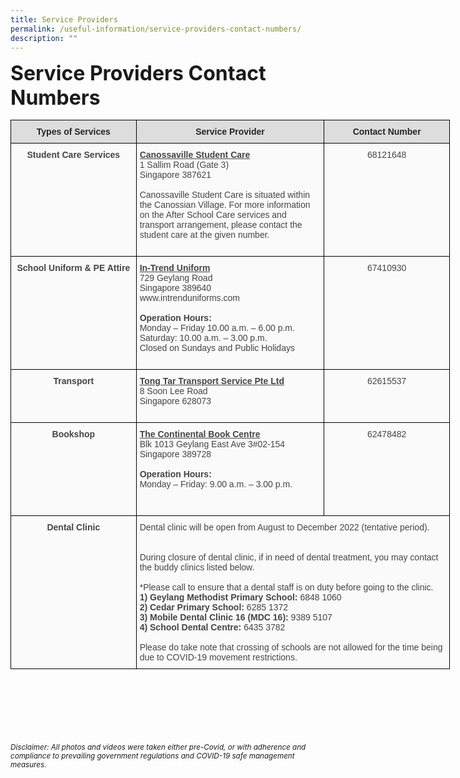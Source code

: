 ```yaml
---
title: Service Providers
permalink: /useful-information/service-providers-contact-numbers/
description: ""
---
```


**<font size="6">Service Providers Contact Numbers</font>**

<table style="border-collapse:collapse;border-spacing:0;table-layout: fixed; width: 703px" class="tg"><colgroup><col style="width: 201px"><col style="width: 301px"><col style="width: 201px"></colgroup><thead><tr><th style="background-color:#DDD;border-color:black;border-style:solid;border-width:1px;color:#252525;font-family:Arial, sans-serif;font-size:14px;font-weight:bold;overflow:hidden;padding:10px 5px;text-align:center;vertical-align:top;word-break:normal"><span style="font-weight:bold;color:#252525">Types of Services</span></th><th style="background-color:#DDD;border-color:black;border-style:solid;border-width:1px;color:#252525;font-family:Arial, sans-serif;font-size:14px;font-weight:bold;overflow:hidden;padding:10px 5px;text-align:center;vertical-align:top;word-break:normal"><span style="font-weight:bold;color:#252525">Service Provider</span></th><th style="background-color:#DDD;border-color:black;border-style:solid;border-width:1px;color:#252525;font-family:Arial, sans-serif;font-size:14px;font-weight:bold;overflow:hidden;padding:10px 5px;text-align:center;vertical-align:top;word-break:normal"><span style="font-weight:bold;color:#252525">Contact Number</span></th></tr></thead><tbody><tr><td style="background-color:#FAFAFA;border-color:black;border-style:solid;border-width:1px;color:#454545;font-family:Arial, sans-serif;font-size:14px;font-weight:bold;overflow:hidden;padding:10px 5px;text-align:center;vertical-align:top;word-break:normal"> Student Care Services<br><br><br><br><br><br><br><br><br><br></td><td style="background-color:#FAFAFA;border-color:black;border-style:solid;border-width:1px;color:#454545;font-family:Arial, sans-serif;font-size:14px;overflow:hidden;padding:10px 5px;text-align:left;vertical-align:top;word-break:normal"><span style="font-weight:bold;text-decoration:underline">Canossaville Student Care</span>  <br><span style="color:#454545">1 Sallim Road (Gate 3)</span><br><span style="color:#454545">Singapore 387621</span><br><br><span style="color:#454545">Canossaville Student Care is situated within the Canossian Village. For more information on the After School Care services and transport arrangement, please contact the student care at the given number.</span><br></td><td style="background-color:#FAFAFA;border-color:black;border-style:solid;border-width:1px;color:#454545;font-family:Arial, sans-serif;font-size:14px;overflow:hidden;padding:10px 5px;text-align:center;vertical-align:middle;word-break:normal"><span style="color:#454545;background-color:#FAFAFA"> 68121648</span><br><br><br><br><br><br><br><br><br><br></td></tr><tr><td style="background-color:#FAFAFA;border-color:black;border-style:solid;border-width:1px;color:#454545;font-family:Arial, sans-serif;font-size:14px;font-weight:bold;overflow:hidden;padding:10px 5px;text-align:center;vertical-align:top;word-break:normal">School Uniform &amp; PE Attire<br><br><br><br><br><br><br><br><br><br></td><td style="background-color:#FAFAFA;border-color:black;border-style:solid;border-width:1px;color:#454545;font-family:Arial, sans-serif;font-size:14px;overflow:hidden;padding:10px 5px;text-align:left;vertical-align:top;word-break:normal"><span style="font-weight:bold;text-decoration:underline">In-Trend Uniform</span><br><span style="color:#454545">729 Geylang Road</span><br><span style="color:#454545">Singapore 389640</span><br>www.intrenduniforms.com<br><br><span style="font-weight:bold">Operation Hours:</span><br><span style="color:#454545">Monday – Friday 10.00 a.m. – 6.00 p.m.</span><br><span style="color:#454545">Saturday: 10.00 a.m. – 3.00 p.m.</span><br><span style="color:#454545">Closed on Sundays and Public Holidays</span><br></td><td style="background-color:#FAFAFA;border-color:black;border-style:solid;border-width:1px;color:#454545;font-family:Arial, sans-serif;font-size:14px;overflow:hidden;padding:10px 5px;text-align:center;vertical-align:middle;word-break:normal"><span style="color:#454545;background-color:#FAFAFA">67410930</span><br><br><br><br><br><br><br><br><br><br></td></tr><tr><td style="background-color:#FAFAFA;border-color:black;border-style:solid;border-width:1px;color:#454545;font-family:Arial, sans-serif;font-size:14px;font-weight:bold;overflow:hidden;padding:10px 5px;text-align:center;vertical-align:top;word-break:normal">Transport<br><br><br><br></td><td style="background-color:#FAFAFA;border-color:black;border-style:solid;border-width:1px;color:#454545;font-family:Arial, sans-serif;font-size:14px;overflow:hidden;padding:10px 5px;text-align:left;vertical-align:top;word-break:normal"><span style="font-weight:bold;text-decoration:underline">Tong Tar Transport Service Pte Ltd</span><br><span style="color:#454545">8 Soon Lee Road</span><br><span style="color:#454545">Singapore 628073</span><br></td><td style="background-color:#FAFAFA;border-color:black;border-style:solid;border-width:1px;color:#454545;font-family:Arial, sans-serif;font-size:14px;overflow:hidden;padding:10px 5px;text-align:center;vertical-align:middle;word-break:normal"><span style="color:#454545;background-color:#FAFAFA">62615537</span><br><br><br><br></td></tr><tr><td style="background-color:#FAFAFA;border-color:black;border-style:solid;border-width:1px;color:#454545;font-family:Arial, sans-serif;font-size:14px;font-weight:bold;overflow:hidden;padding:10px 5px;text-align:center;vertical-align:top;word-break:normal">Bookshop<span style="color:#454545;background-color:#FAFAFA"> </span><br><br><br><br><br><br><br><br></td><td style="background-color:#FAFAFA;border-color:black;border-style:solid;border-width:1px;color:#454545;font-family:Arial, sans-serif;font-size:14px;overflow:hidden;padding:10px 5px;text-align:left;vertical-align:top;word-break:normal"><span style="font-weight:bold;text-decoration:underline">The Continental Book Centre</span><br>Blk 1013 Geylang East Ave 3#02-154<br>Singapore 389728<br><br><span style="font-weight:bold">Operation Hours:</span><br>Monday – Friday: 9.00 a.m. – 3.00 p.m. <br></td><td style="background-color:#FAFAFA;border-color:black;border-style:solid;border-width:1px;color:#454545;font-family:Arial, sans-serif;font-size:14px;overflow:hidden;padding:10px 5px;text-align:center;vertical-align:middle;word-break:normal"><span style="color:#454545;background-color:#FAFAFA">62478482 </span><br><br><br><br><br><br><br><br></td></tr><tr><td style="background-color:#FAFAFA;border-color:black;border-style:solid;border-width:1px;color:#454545;font-family:Arial, sans-serif;font-size:14px;font-weight:bold;overflow:hidden;padding:10px 5px;text-align:center;vertical-align:top;word-break:normal"> Dental Clinic<br><br><br><br><br><br><br><br><br><br><br><br></td><td style="background-color:#FAFAFA;border-color:black;border-style:solid;border-width:1px;color:#454545;font-family:Arial, sans-serif;font-size:14px;overflow:hidden;padding:10px 5px;text-align:left;vertical-align:top;word-break:normal" colspan="2">Dental clinic will be open from August to December 2022 (tentative period). <br><br><br><span style="color:#454545">During closure of dental clinic, if in need of dental treatment, you may contact the buddy clinics listed below.</span><br><br><span style="color:#454545">*</span>Please call to ensure that a dental staff is on duty before going to the clinic<span style="color:#454545">.</span><br><span style="font-weight:bold">1)     Geylang Methodist Primary School:</span> <span style="color:#454545">6848 1060</span><br><span style="font-weight:bold">2)     Cedar Primary School:</span> <span style="color:#454545">6285 1372 </span><br><span style="font-weight:bold">3)     Mobile Dental Clinic 16 (MDC 16):</span> <span style="color:#454545">9389 5107</span><br><span style="font-weight:bold">4)     School Dental Centre:</span> <span style="color:#454545">6435 3782</span><br><br><span style="color:#454545">Please do take note that crossing of schools are not allowed for the time being due to COVID-19 movement restrictions.</span></td></tr></tbody></table>

<br><br><br><br><br><br>
<sup>_Disclaimer: All photos and videos were taken either pre-Covid, or with adherence and compliance to prevailing government regulations and COVID-19 safe management measures._</sup>
